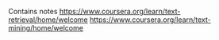 Contains notes
https://www.coursera.org/learn/text-retrieval/home/welcome
https://www.coursera.org/learn/text-mining/home/welcome
